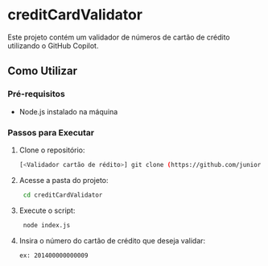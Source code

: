 # creditCardValidator

Este projeto contém um validador de números de cartão de crédito utilizando o GitHub Copilot.

## Como Utilizar

### Pré-requisitos

- Node.js instalado na máquina

### Passos para Executar

1. Clone o repositório:
   ```sh
   [<Validador cartão de rédito>] git clone (https://github.com/junioralves00/creditCardValidator.git)

2. Acesse a pasta do projeto:
   ```sh
    cd creditCardValidator
3. Execute o script:
   ```sh
    node index.js   
4. Insira o número do cartão de crédito que deseja validar:
   ```sh
   ex: 201400000000009
